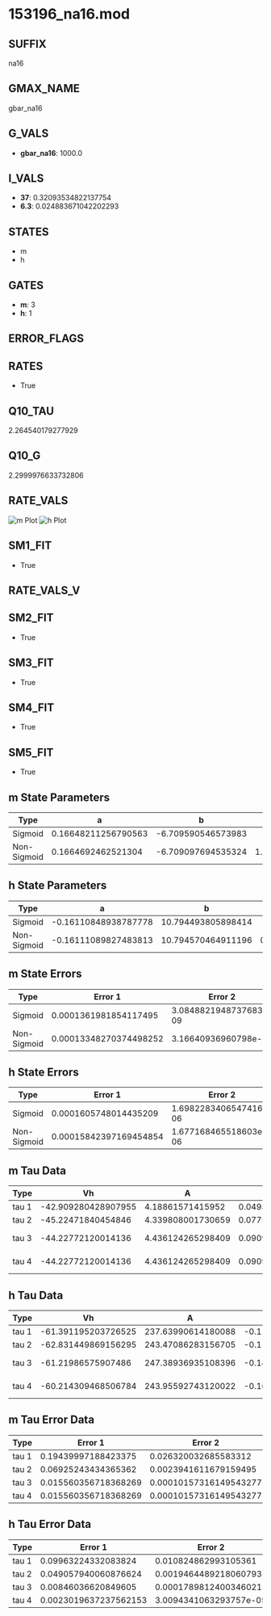 # 153196_na16.mod

## SUFFIX

na16

## GMAX_NAME

gbar_na16

## G_VALS

- **gbar_na16**: 1000.0

## I_VALS

- **37**: 0.32093534822137754
- **6.3**: 0.024883671042202293

## STATES

- m
- h

## GATES

- **m**: 3
- **h**: 1

## ERROR_FLAGS


## RATES

- True

## Q10_TAU

2.264540179277929

## Q10_G

2.2999976633732806

## RATE_VALS

![m Plot](/Users/pbozelos/Dropbox/icg-Chai-Panos/supermodels/output_markdown_files/Na/153196_na16.mod/images/m.png)
![h Plot](/Users/pbozelos/Dropbox/icg-Chai-Panos/supermodels/output_markdown_files/Na/153196_na16.mod/images/h.png)

## SM1_FIT

- True

## RATE_VALS_V

## SM2_FIT

- True

## SM3_FIT

- True

## SM4_FIT

- True

## SM5_FIT

- True

## m State Parameters

| Type | a | b | c | d |
| --- | --- | --- | --- | --- |
| Sigmoid | 0.16648211256790563 | -6.709590546573983 |
| Non-Sigmoid | 0.1664692462521304 | -6.709097694535324 | 1.0000336095666131 | -2.1105341625836766e-05 |

## h State Parameters

| Type | a | b | c | d |
| --- | --- | --- | --- | --- |
| Sigmoid | -0.16110848938787778 | 10.794493805898414 |
| Non-Sigmoid | -0.16111089827483813 | 10.794570464911196 | 0.9999835853356729 | -7.376985778751939e-06 |

## m State Errors

| Type | Error 1 | Error 2 | Error 3 |
| --- | --- | --- | --- |
| Sigmoid | 0.0001361981854117495 | 3.0848821948737683e-09 | 7.945558811493814e-05 |
| Non-Sigmoid | 0.00013348270374498252 | 3.16640936960798e-09 | 7.787142462409556e-05 |

## h State Errors

| Type | Error 1 | Error 2 | Error 3 |
| --- | --- | --- | --- |
| Sigmoid | 0.0001605748014435209 | 1.6982283406547416e-06 | 0.000140106049795264 |
| Non-Sigmoid | 0.00015842397169454854 | 1.677168465518603e-06 | 0.00013822939008775284 |

## m Tau Data

| Type | Vh | A | b1 | b2 | c1 | c2 | d1 | d2 | e1 | e2 |
| --- | --- | --- | --- | --- | --- | --- | --- | --- | --- | --- |
| tau 1 | -42.909280428907955 | 4.18861571415952 | 0.04937668956321498 | 0.04785805303975182 |
| tau 2 | -45.22471840454846 | 4.339808001730659 | 0.07750415497238095 | 0.0007694475528162658 | 0.05694888548951721 | -0.00025919941890817214 |
| tau 3 | -44.22772120014136 | 4.436124265298409 | 0.0909955621995554 | 0.0016618956603962876 | 1.296212258382671e-05 | 0.06924214637984545 | -0.0006137943755084892 | 2.0696824892476065e-06 |
| tau 4 | -44.22772120014136 | 4.436124265298409 | 0.0909955621995554 | 0.0016618956603962876 | 1.296212258382671e-05 | 0.0 | 0.06924214637984545 | -0.0006137943755084892 | 2.0696824892476065e-06 | 0.0 |

## h Tau Data

| Type | Vh | A | b1 | b2 | c1 | c2 | d1 | d2 | e1 | e2 |
| --- | --- | --- | --- | --- | --- | --- | --- | --- | --- | --- |
| tau 1 | -61.391195203726525 | 237.63990614180088 | -0.11489348510346915 | -0.10258698805852302 |
| tau 2 | -62.831449869156295 | 243.47086283156705 | -0.11816582090958293 | 0.0005683454031430698 | -0.14405548972009388 | -0.00195456542422335 |
| tau 3 | -61.21986575907486 | 247.38936935108396 | -0.14994564483824863 | 0.0017868436835355786 | -7.467206943904563e-06 | -0.13768915294487918 | -0.0023830950175132578 | -1.8429832131954155e-05 |
| tau 4 | -60.214309468506784 | 243.95592743120022 | -0.16413620763560424 | 0.0025170222644561855 | -1.8803596500654127e-05 | 5.2327516840167674e-08 | -0.12037221064382005 | -0.001349099557141334 | 9.204187430572946e-07 | 8.330662544119536e-08 |

## m Tau Error Data

| Type | Error 1 | Error 2 | Error 3 |
| --- | --- | --- | --- |
| tau 1 | 0.19439997188423375 | 0.026320032685583312 | 0.09694797886615171 |
| tau 2 | 0.06925243434365362 | 0.0023941611679159495 | 0.034536442963974526 |
| tau 3 | 0.015560356718368269 | 0.00010157316149543277 | 0.007760006957102317 |
| tau 4 | 0.015560356718368269 | 0.00010157316149543277 | 0.007760006957102317 |

## h Tau Error Data

| Type | Error 1 | Error 2 | Error 3 |
| --- | --- | --- | --- |
| tau 1 | 0.09963224332083824 | 0.010824862993105361 | 0.07713511152839041 |
| tau 2 | 0.049057940060876624 | 0.0019464489218060793 | 0.03798057287301251 |
| tau 3 | 0.00846036620849605 | 0.00017898124003460213 | 0.006550000976710698 |
| tau 4 | 0.0023019637237562153 | 3.0094341063293757e-05 | 0.001782176358254368 |


